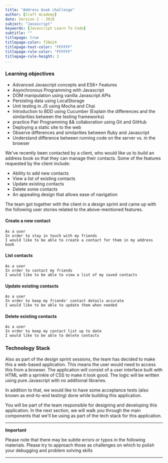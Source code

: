 ```yaml
---
title: "Address book challenge"
author: [Craft Academy]
date: Version 2 - 2018
subject: "Javascript"
keywords: [Javascript Learn To Code]
subtitle: ""
titlepage: true
titlepage-color: f28e24
titlepage-text-color: "FFFFFF"
titlepage-rule-color: "FFFFFF"
titlepage-rule-height: 2
...
```


### Learning objectives
- Advanced Javascript concepts and ES6+ Features
- Asynchronous Programming with Javascript
- DOM manipulation using vanilla Javascript APIs
- Persisting data using LocalStorage
- Unit testing in JS using Mocha and Chai
- Introduction to BDD using Cucumber (Explain the differences and the similarities between the testing frameworks)
- practice Pair Programming && collaboration using Git and GitHub
- Deploying a static site to the web
- Observe differences and similarities between Ruby and Javascript
- Understand difference between running code on the server vs. in the browser

We've recently been contacted by a client, who would like us to build an address book so that they can manage their contacts. Some of the features requested by the client include:

* Ability to add new contacts
* View a list of existing contacts
* Update existing contacts
* Delete some contacts
* An appealing design that allows ease of navigation

The team got together with the client in a design sprint and came up with the following user stories related to the above-mentioned features.

#### Create a new contact

```text
As a user
In order to stay in touch with my friends
I would like to be able to create a contact for them in my address book
```

#### List contacts

```text
As a user
In order to contact my friends
I would like to be able to view a list of my saved contacts
```

#### Update existing contacts

```text
As a user
In order to keep my friends' contact details accurate
I would like to be able to update them when needed
```

#### Delete existing contacts

```text
As a user
In order to keep my contact list up to date
I would like to be able to delete contacts
```



### Technology Stack

Also as part of the design sprint sessions, the team has decided to make this a web-based application. This means the user would need to access this from a browser. The application will consist of a user interface built with HTML with a sprinkle of CSS to make it look good. The logic will be written using pure Javascript with no additional libraries.

In addition to that, we would like to have some acceptance tests \(also known as end-to-end testing\) done while building this application.

You will be part of the team responsible for designing and developing this application. In the next section, we will walk you through the main components that we'll be using as part of the tech stack for this application.


----
**Important**

Please note that there may be subtle errors  or typos in the following materials. Please try to approach those as challenges on which to polish your debugging and problem solving skills

---